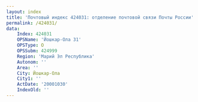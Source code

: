 ```yaml
---
layout: index
title: 'Почтовый индекс 424031: отделение почтовой связи Почты России'
permalink: /424031/
data:
    Index: 424031
    OPSName: 'Йошкар-Ола 31'
    OPSType: О
    OPSSubm: 424999
    Region: 'Марий Эл Республика'
    Autonom: ''
    Area: ''
    City: Йошкар-Ола
    City1: ''
    ActDate: '20001030'
    IndexOld: ''
---
```

